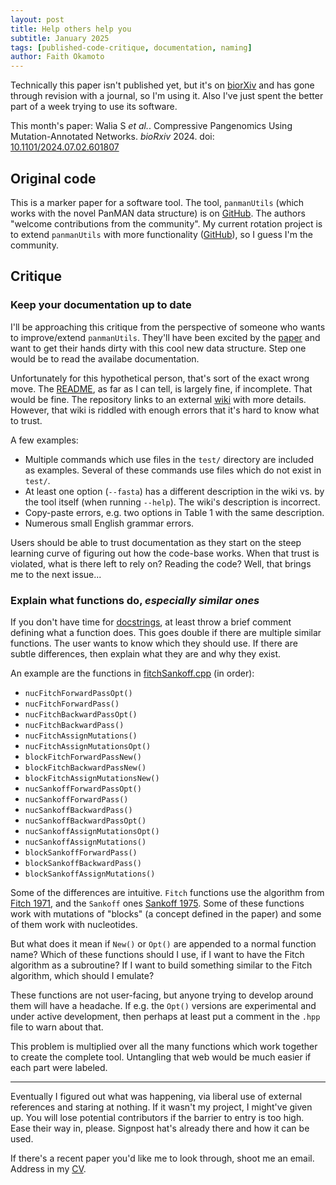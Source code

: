 ```yaml
---
layout: post
title: Help others help you
subtitle: January 2025
tags: [published-code-critique, documentation, naming]
author: Faith Okamoto
---
```


Technically this paper isn't published yet, but it's on [biorXiv][Preprint]
and has gone through revision with a journal, so I'm using it. Also I've just 
spent the better part of a week trying to use its software. 

This month's paper:
Walia S *et al.*. Compressive Pangenomics Using Mutation-Annotated Networks.
*bioRxiv* 2024. doi: [10.1101/2024.07.02.601807][Preprint]

## Original code

This is a marker paper for a software tool. The tool, `panmanUtils` (which works
with the novel PanMAN data structure) is on [GitHub][TheirCode]. The authors
"welcome contributions from the community". My current rotation project is to
extend `panmanUtils` with more functionality ([GitHub][MyCode]), so I guess I'm
the community.

## Critique

### Keep your documentation up to date

I'll be approaching this critique from the perspective of someone who wants to
improve/extend `panmanUtils`. They'll have been excited by the [paper][Preprint]
and want to get their hands dirty with this cool new data structure. Step one
would be to read the availabe documentation.

Unfortunately for this hypothetical person, that's sort of the exact wrong move.
The [README][README], as far as I can tell, is largely fine, if incomplete. That
would be fine. The repository links to an external [wiki][Wiki] with more
details. However, that wiki is riddled with enough errors that it's hard to know
what to trust.

A few examples:
* Multiple commands which use files in the `test/` directory are included as
examples. Several of these commands use files which do not exist in `test/`.
* At least one option (`--fasta`) has a different description in the wiki vs.
by the tool itself (when running `--help`). The wiki's description is incorrect.
* Copy-paste errors, e.g. two options in Table 1 with the same description.
* Numerous small English grammar errors.

Users should be able to trust documentation as they start on the steep learning
curve of figuring out how the code-base works. When that trust is violated, what
is there left to rely on? Reading the code? Well, that brings me to the next
issue...

### Explain what functions do, *especially similar ones*

If you don't have time for [docstrings][DocstringsTag], at least throw a brief
comment defining what a function does. This goes double if there are multiple
similar functions. The user wants to know which they should use. If there are
subtle differences, then explain what they are and why they exist.

An example are the functions in [fitchSankoff.cpp][FitchSankoff] (in order):
* `nucFitchForwardPassOpt()`
* `nucFitchForwardPass()`
* `nucFitchBackwardPassOpt()`
* `nucFitchBackwardPass()`
* `nucFitchAssignMutations()`
* `nucFitchAssignMutationsOpt()`
* `blockFitchForwardPassNew()`
* `blockFitchBackwardPassNew()`
* `blockFitchAssignMutationsNew()`
* `nucSankoffForwardPassOpt()`
* `nucSankoffForwardPass()`
* `nucSankoffBackwardPass()`
* `nucSankoffBackwardPassOpt()`
* `nucSankoffAssignMutationsOpt()`
* `nucSankoffAssignMutations()`
* `blockSankoffForwardPass()`
* `blockSankoffBackwardPass()`
* `blockSankoffAssignMutations()`

Some of the differences are intuitive. `Fitch` functions use the algorithm from 
[Fitch 1971][Fitch1971], and the `Sankoff` ones [Sankoff 1975][Sankoff1975].
Some of these functions work with mutations of "blocks" (a concept defined in
the paper) and some of them work with nucleotides.

But what does it mean if `New()` or `Opt()` are appended to a normal function
name? Which of these functions should I use, if I want to have the Fitch
algorithm as a subroutine? If I want to build something similar to the Fitch
algorithm, which should I emulate?

These functions are not user-facing, but anyone trying to develop around them
will have a headache. If e.g. the `Opt()` versions are experimental and under
active development, then perhaps at least put a comment in the `.hpp` file to
warn about that.

This problem is multiplied over all the many functions which work together to
create the complete tool. Untangling that web would be much easier if each part
were labeled.

----

Eventually I figured out what was happening, via liberal use of external
references and staring at nothing. If it wasn't my project, I might've given up.
You will lose potential contributors if the barrier to entry is too high. Ease
their way in, please. Signpost hat's already there and how it can be used.

If there's a recent paper you'd like me to look through, shoot me an email.
Address in my [CV][CV].

[CV]: https://faithokamoto.github.io/cv/
[DocstringsTag]: https://faithokamoto.github.io/tags/#docstrings
[Fitch1971]: https://doi.org/10.2307/2412116
[FitchSankoff]: https://github.com/TurakhiaLab/panman/blob/main/src/fitchSankoff.cpp
[MyCode]: https://github.com/faithokamoto/panman
[Preprint]: https://doi.org/10.1101/2024.07.02.601807
[README]: https://github.com/TurakhiaLab/panman/blob/main/README.md
[Sankoff1975]: https://doi.org/10.1137/0128004
[TheirCode]: https://github.com/TurakhiaLab/panman
[Wiki]: https://turakhia.ucsd.edu/panman/